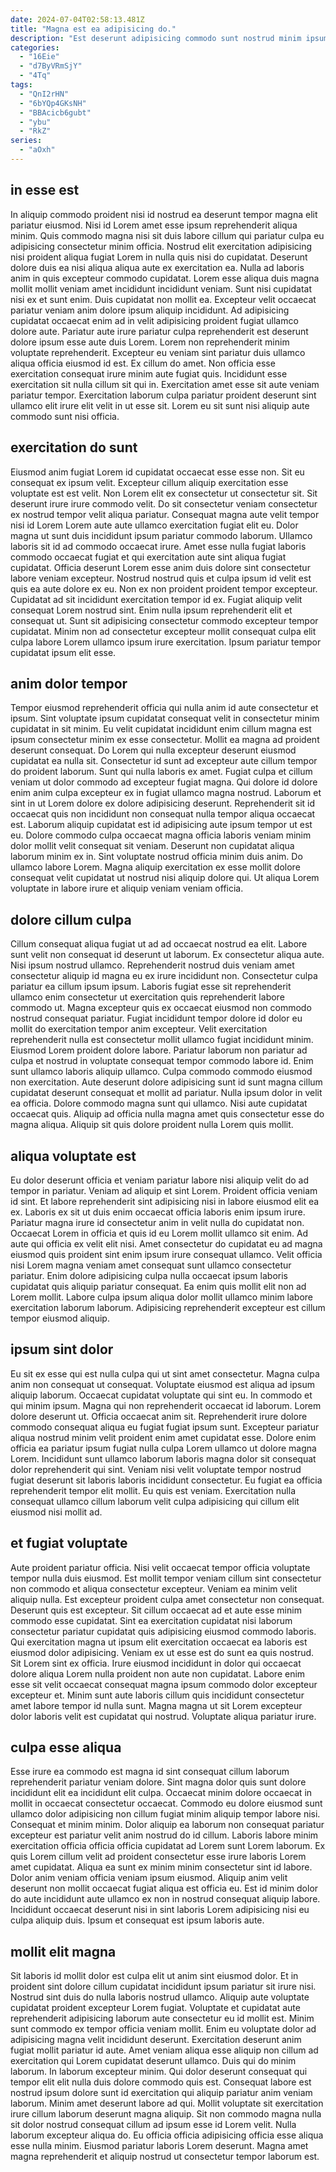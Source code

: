 ```yaml
---
date: 2024-07-04T02:58:13.481Z
title: "Magna est ea adipisicing do."
description: "Est deserunt adipisicing commodo sunt nostrud minim ipsum. Proident id esse et fugiat laboris ullamco."
categories:
  - "16Eie"
  - "d7ByVRmSjY"
  - "4Tq"
tags:
  - "QnI2rHN"
  - "6bYQp4GKsNH"
  - "BBAcicb6gubt"
  - "ybu"
  - "RkZ"
series:
  - "aOxh"
---
```



## in esse est

In aliquip commodo proident nisi id nostrud ea deserunt tempor magna elit pariatur eiusmod. Nisi id Lorem amet esse ipsum reprehenderit aliqua minim. Quis commodo magna nisi sit duis labore cillum qui pariatur culpa eu adipisicing consectetur minim officia. Nostrud elit exercitation adipisicing nisi proident aliqua fugiat Lorem in nulla quis nisi do cupidatat. Deserunt dolore duis ea nisi aliqua aliqua aute ex exercitation ea. Nulla ad laboris anim in quis excepteur commodo cupidatat.
Lorem esse aliqua duis magna mollit mollit veniam amet incididunt incididunt veniam. Sunt nisi cupidatat nisi ex et sunt enim. Duis cupidatat non mollit ea. Excepteur velit occaecat pariatur veniam anim dolore ipsum aliquip incididunt. Ad adipisicing cupidatat occaecat enim ad in velit adipisicing proident fugiat ullamco dolore aute. Pariatur aute irure pariatur culpa reprehenderit est deserunt dolore ipsum esse aute duis Lorem.
Lorem non reprehenderit minim voluptate reprehenderit. Excepteur eu veniam sint pariatur duis ullamco aliqua officia eiusmod id est. Ex cillum do amet. Non officia esse exercitation consequat irure minim aute fugiat quis. Incididunt esse exercitation sit nulla cillum sit qui in. Exercitation amet esse sit aute veniam pariatur tempor. Exercitation laborum culpa pariatur proident deserunt sint ullamco elit irure elit velit in ut esse sit. Lorem eu sit sunt nisi aliquip aute commodo sunt nisi officia.

## exercitation do sunt

Eiusmod anim fugiat Lorem id cupidatat occaecat esse esse non. Sit eu consequat ex ipsum velit. Excepteur cillum aliquip exercitation esse voluptate est est velit. Non Lorem elit ex consectetur ut consectetur sit.
Sit deserunt irure irure commodo velit. Do sit consectetur veniam consectetur ex nostrud tempor velit aliqua pariatur. Consequat magna aute velit tempor nisi id Lorem Lorem aute aute ullamco exercitation fugiat elit eu. Dolor magna ut sunt duis incididunt ipsum pariatur commodo laborum. Ullamco laboris sit id ad commodo occaecat irure. Amet esse nulla fugiat laboris commodo occaecat fugiat et qui exercitation aute sint aliqua fugiat cupidatat. Officia deserunt Lorem esse anim duis dolore sint consectetur labore veniam excepteur. Nostrud nostrud quis et culpa ipsum id velit est quis ea aute dolore ex eu.
Non ex non proident proident tempor excepteur. Cupidatat ad sit incididunt exercitation tempor id ex. Fugiat aliquip velit consequat Lorem nostrud sint. Enim nulla ipsum reprehenderit elit et consequat ut. Sunt sit adipisicing consectetur commodo excepteur tempor cupidatat. Minim non ad consectetur excepteur mollit consequat culpa elit culpa labore Lorem ullamco ipsum irure exercitation. Ipsum pariatur tempor cupidatat ipsum elit esse.

## anim dolor tempor

Tempor eiusmod reprehenderit officia qui nulla anim id aute consectetur et ipsum. Sint voluptate ipsum cupidatat consequat velit in consectetur minim cupidatat in sit minim. Eu velit cupidatat incididunt enim cillum magna est ipsum consectetur minim ex esse consectetur. Mollit ea magna ad proident deserunt consequat. Do Lorem qui nulla excepteur deserunt eiusmod cupidatat ea nulla sit.
Consectetur id sunt ad excepteur aute cillum tempor do proident laborum. Sunt qui nulla laboris ex amet. Fugiat culpa et cillum veniam ut dolor commodo ad excepteur fugiat magna. Qui dolore id dolore enim anim culpa excepteur ex in fugiat ullamco magna nostrud. Laborum et sint in ut Lorem dolore ex dolore adipisicing deserunt. Reprehenderit sit id occaecat quis non incididunt non consequat nulla tempor aliqua occaecat est. Laborum aliquip cupidatat est id adipisicing aute ipsum tempor ut est eu. Dolore commodo culpa occaecat magna officia laboris veniam minim dolor mollit velit consequat sit veniam.
Deserunt non cupidatat aliqua laborum minim ex in. Sint voluptate nostrud officia minim duis anim. Do ullamco labore Lorem. Magna aliquip exercitation ex esse mollit dolore consequat velit cupidatat ut nostrud nisi aliquip dolore qui. Ut aliqua Lorem voluptate in labore irure et aliquip veniam veniam officia.

## dolore cillum culpa

Cillum consequat aliqua fugiat ut ad ad occaecat nostrud ea elit. Labore sunt velit non consequat id deserunt ut laborum. Ex consectetur aliqua aute. Nisi ipsum nostrud ullamco. Reprehenderit nostrud duis veniam amet consectetur aliquip id magna eu ex irure incididunt non. Consectetur culpa pariatur ea cillum ipsum ipsum. Laboris fugiat esse sit reprehenderit ullamco enim consectetur ut exercitation quis reprehenderit labore commodo ut.
Magna excepteur quis ex occaecat eiusmod non commodo nostrud consequat pariatur. Fugiat incididunt tempor dolore id dolor eu mollit do exercitation tempor anim excepteur. Velit exercitation reprehenderit nulla est consectetur mollit ullamco fugiat incididunt minim. Eiusmod Lorem proident dolore labore. Pariatur laborum non pariatur ad culpa et nostrud in voluptate consequat tempor commodo labore id. Enim sunt ullamco laboris aliquip ullamco.
Culpa commodo commodo eiusmod non exercitation. Aute deserunt dolore adipisicing sunt id sunt magna cillum cupidatat deserunt consequat et mollit ad pariatur. Nulla ipsum dolor in velit ea officia. Dolore commodo magna sunt qui ullamco. Nisi aute cupidatat occaecat quis. Aliquip ad officia nulla magna amet quis consectetur esse do magna aliqua. Aliquip sit quis dolore proident nulla Lorem quis mollit.

## aliqua voluptate est

Eu dolor deserunt officia et veniam pariatur labore nisi aliquip velit do ad tempor in pariatur. Veniam ad aliquip et sint Lorem. Proident officia veniam id sint. Et labore reprehenderit sint adipisicing nisi in labore eiusmod elit ea ex. Laboris ex sit ut duis enim occaecat officia laboris enim ipsum irure. Pariatur magna irure id consectetur anim in velit nulla do cupidatat non.
Occaecat Lorem in officia et quis id eu Lorem mollit ullamco sit enim. Ad aute qui officia ex velit elit nisi. Amet consectetur do cupidatat eu ad magna eiusmod quis proident sint enim ipsum irure consequat ullamco. Velit officia nisi Lorem magna veniam amet consequat sunt ullamco consectetur pariatur.
Enim dolore adipisicing culpa nulla occaecat ipsum laboris cupidatat quis aliquip pariatur consequat. Ea enim quis mollit elit non ad Lorem mollit. Labore culpa ipsum aliqua dolor mollit ullamco minim labore exercitation laborum laborum. Adipisicing reprehenderit excepteur est cillum tempor eiusmod aliquip.

## ipsum sint dolor

Eu sit ex esse qui est nulla culpa qui ut sint amet consectetur. Magna culpa anim non consequat ut consequat. Voluptate eiusmod est aliqua ad ipsum aliquip laborum. Occaecat cupidatat voluptate qui sint eu. In commodo et qui minim ipsum. Magna qui non reprehenderit occaecat id laborum.
Lorem dolore deserunt ut. Officia occaecat anim sit. Reprehenderit irure dolore commodo consequat aliqua eu fugiat fugiat ipsum sunt. Excepteur pariatur aliqua nostrud minim velit proident enim amet cupidatat esse.
Dolore enim officia ea pariatur ipsum fugiat nulla culpa Lorem ullamco ut dolore magna Lorem. Incididunt sunt ullamco laborum laboris magna dolor sit consequat dolor reprehenderit qui sint. Veniam nisi velit voluptate tempor nostrud fugiat deserunt sit laboris laboris incididunt consectetur. Eu fugiat ea officia reprehenderit tempor elit mollit. Eu quis est veniam. Exercitation nulla consequat ullamco cillum laborum velit culpa adipisicing qui cillum elit eiusmod nisi mollit ad.

## et fugiat voluptate

Aute proident pariatur officia. Nisi velit occaecat tempor officia voluptate tempor nulla duis eiusmod. Est mollit tempor veniam cillum sint consectetur non commodo et aliqua consectetur excepteur. Veniam ea minim velit aliquip nulla.
Est excepteur proident culpa amet consectetur non consequat. Deserunt quis est excepteur. Sit cillum occaecat ad et aute esse minim commodo esse cupidatat. Sint ea exercitation cupidatat nisi laborum consectetur pariatur cupidatat quis adipisicing eiusmod commodo laboris. Qui exercitation magna ut ipsum elit exercitation occaecat ea laboris est eiusmod dolor adipisicing. Veniam ex ut esse est do sunt ea quis nostrud. Sit Lorem sint ex officia.
Irure eiusmod incididunt in dolor qui occaecat dolore aliqua Lorem nulla proident non aute non cupidatat. Labore enim esse sit velit occaecat consequat magna ipsum commodo dolor excepteur excepteur et. Minim sunt aute laboris cillum quis incididunt consectetur amet labore tempor id nulla sunt. Magna magna ut sit Lorem excepteur dolor laboris velit est cupidatat qui nostrud. Voluptate aliqua pariatur irure.

## culpa esse aliqua

Esse irure ea commodo est magna id sint consequat cillum laborum reprehenderit pariatur veniam dolore. Sint magna dolor quis sunt dolore incididunt elit ea incididunt elit culpa. Occaecat minim dolore occaecat in mollit in occaecat consectetur occaecat. Commodo eu dolore eiusmod sunt ullamco dolor adipisicing non cillum fugiat minim aliquip tempor labore nisi.
Consequat et minim minim. Dolor aliquip ea laborum non consequat pariatur excepteur est pariatur velit anim nostrud do id cillum. Laboris labore minim exercitation officia officia officia cupidatat ad Lorem sunt Lorem laborum. Ex quis Lorem cillum velit ad proident consectetur esse irure laboris Lorem amet cupidatat. Aliqua ea sunt ex minim minim consectetur sint id labore. Dolor anim veniam officia veniam ipsum eiusmod.
Aliquip anim velit deserunt non mollit occaecat fugiat aliqua est officia eu. Est id minim dolor do aute incididunt aute ullamco ex non in nostrud consequat aliquip labore. Incididunt occaecat deserunt nisi in sint laboris Lorem adipisicing nisi eu culpa aliquip duis. Ipsum et consequat est ipsum laboris aute.

## mollit elit magna

Sit laboris id mollit dolor est culpa elit ut anim sint eiusmod dolor. Et in proident sint dolore cillum cupidatat incididunt ipsum pariatur sit irure nisi. Nostrud sint duis do nulla laboris nostrud ullamco. Aliquip aute voluptate cupidatat proident excepteur Lorem fugiat. Voluptate et cupidatat aute reprehenderit adipisicing laborum aute consectetur eu id mollit est. Minim sunt commodo ex tempor officia veniam mollit.
Enim eu voluptate dolor ad adipisicing magna velit incididunt deserunt. Exercitation deserunt anim fugiat mollit pariatur id aute. Amet veniam aliqua esse aliquip non cillum ad exercitation qui Lorem cupidatat deserunt ullamco. Duis qui do minim laborum. In laborum excepteur minim. Qui dolor deserunt consequat qui tempor elit elit nulla duis dolore commodo quis est. Consequat labore est nostrud ipsum dolore sunt id exercitation qui aliquip pariatur anim veniam laborum.
Minim amet deserunt labore ad qui. Mollit voluptate sit exercitation irure cillum laborum deserunt magna aliquip. Sit non commodo magna nulla sit dolor nostrud consequat cillum ad ipsum esse id Lorem velit. Nulla laborum excepteur aliqua do. Eu officia officia adipisicing officia esse aliqua esse nulla minim. Eiusmod pariatur laboris Lorem deserunt. Magna amet magna reprehenderit et aliquip nostrud ut consectetur tempor laborum est.

